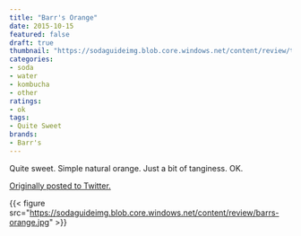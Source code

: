 ```yaml
---
title: "Barr's Orange"
date: 2015-10-15
featured: false
draft: true
thumbnail: "https://sodaguideimg.blob.core.windows.net/content/review/thumbs/barrs-orange.jpg"
categories:
- soda
- water
- kombucha
- other
ratings:
- ok
tags:
- Quite Sweet
brands:
- Barr's
---
```


Quite sweet. Simple natural orange. Just a bit of tanginess. OK.

[Originally posted to Twitter.](https://twitter.com/Cavorter/status/654715986965213186)

{{< figure src="https://sodaguideimg.blob.core.windows.net/content/review/barrs-orange.jpg" >}}

